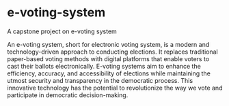 # e-voting-system
A capstone project on e-voting system

An e-voting system, short for electronic voting system, is a modern and technology-driven approach to conducting elections. It replaces traditional paper-based voting methods with digital platforms that enable voters to cast their ballots electronically. E-voting systems aim to enhance the efficiency, accuracy, and accessibility of elections while maintaining the utmost security and transparency in the democratic process. This innovative technology has the potential to revolutionize the way we vote and participate in democratic decision-making.
